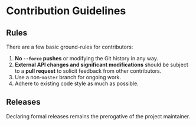 # Contribution Guidelines

## Rules

There are a few basic ground-rules for contributors:

1. **No `--force` pushes** or modifying the Git history in any way.
2. **External API changes and significant modifications** should be subject to a **pull request** to solicit feedback from other contributors.
3. Use a non-`master` branch for ongoing work.
4. Adhere to existing code style as much as possible.

## Releases

Declaring formal releases remains the prerogative of the project maintainer.
